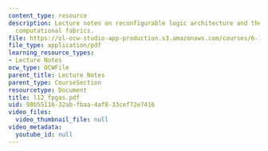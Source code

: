 ```yaml
---
content_type: resource
description: Lecture notes on reconfigurable logic architecture and the history of
  computational fabrics.
file: https://ol-ocw-studio-app-production.s3.amazonaws.com/courses/6-111-introductory-digital-systems-laboratory-spring-2006/98b5511632abfbaa4af833cef72e7416_l12_fpgas.pdf
file_type: application/pdf
learning_resource_types:
- Lecture Notes
ocw_type: OCWFile
parent_title: Lecture Notes
parent_type: CourseSection
resourcetype: Document
title: l12_fpgas.pdf
uid: 98b55116-32ab-fbaa-4af8-33cef72e7416
video_files:
  video_thumbnail_file: null
video_metadata:
  youtube_id: null
---
```

